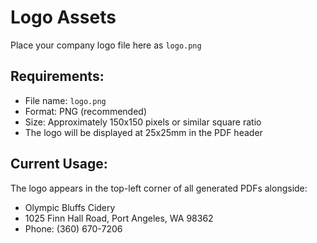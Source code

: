 # Logo Assets

Place your company logo file here as `logo.png`

## Requirements:

- File name: `logo.png`
- Format: PNG (recommended)
- Size: Approximately 150x150 pixels or similar square ratio
- The logo will be displayed at 25x25mm in the PDF header

## Current Usage:

The logo appears in the top-left corner of all generated PDFs alongside:

- Olympic Bluffs Cidery
- 1025 Finn Hall Road, Port Angeles, WA 98362
- Phone: (360) 670-7206
